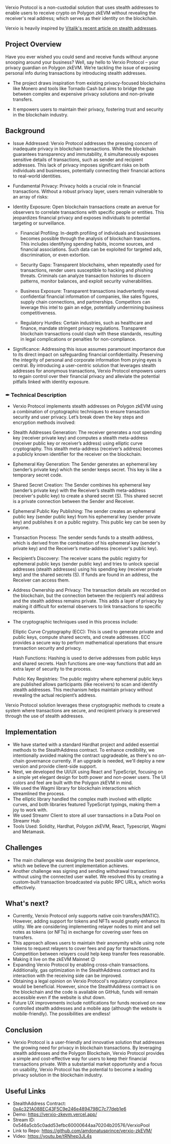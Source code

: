 Verxio Protocol is a non-custodial solution that uses stealth addresses to enable users to receive crypto on Polygon zkEVM without revealing the receiver's real address; which serves as their identity on the blockchain.

Verxio is heavily inspired by [Vitalik's recent article on stealth addresses](https://vitalik.eth.limo/general/2023/01/20/stealth.html).

## Project Overview
Have you ever wished you could send and receive funds without anyone snooping around your business? Well, say hello to Verxio Protocol – your privacy guardian on Polygon zkEVM. We’re tackling the issue of exposing personal info during transactions by introducing stealth addresses. 

- The project draws inspiration from existing privacy-focused blockchains like Monero and tools like Tornado Cash but aims to bridge the gap between complex and expensive privacy solutions and non-private transfers.

- It empowers users to maintain their privacy, fostering trust and security in the blockchain industry.

## Background
- Issue Addressed: Verxio Protocol addresses the pressing concern of inadequate privacy in blockchain transactions. While the blockchain guarantees transparency and immutability, it simultaneously exposes sensitive details of transactions, such as sender and recipient addresses. This lack of privacy imposes significant risks on both individuals and businesses, potentially connecting their financial actions to real-world identities.

- Fundamental Privacy: Privacy holds a crucial role in financial transactions. Without a robust privacy layer, users remain vulnerable to an array of risks:

- Identity Exposure: Open blockchain transactions create an avenue for observers to correlate transactions with specific people or entities. This jeopardizes financial privacy and exposes individuals to potential targeting or surveillance.

    - Financial Profiling: In-depth profiling of individuals and businesses becomes possible through the analysis of blockchain transactions. This includes identifying spending habits, income sources, and financial associations. Such data can be exploited for targeted ads, discrimination, or even extortion.

    - Security Gaps: Transparent blockchains, when repeatedly used for transactions, render users susceptible to hacking and phishing threats. Criminals can analyze transaction histories to discern patterns, monitor balances, and exploit security vulnerabilities.

    - Business Exposure: Transparent transactions inadvertently reveal confidential financial information of companies, like sales figures, supply chain connections, and partnerships. Competitors can leverage this intel to gain an edge, potentially undermining business competitiveness.

    - Regulatory Hurdles: Certain industries, such as healthcare and finance, mandate stringent privacy regulations. Transparent blockchain transactions could clash with these standards, resulting in legal complications or penalties for non-compliance.

- Significance: Addressing this issue assumes paramount importance due to its direct impact on safeguarding financial confidentiality. Preserving the integrity of personal and corporate information from prying eyes is central. By introducing a user-centric solution that leverages stealth addresses for anonymous transactions, Verxio Protocol empowers users to regain control over their financial privacy and alleviate the potential pitfalls linked with identity exposure.

### ✒ Technical Description
- Verxio Protocol implements stealth addresses on Polygon zkEVM using a combination of cryptographic techniques to ensure transaction security and user privacy. Let’s break down the key steps and encryption methods involved:

- Stealth Addresses Generation:
    The receiver generates a root spending key (receiver private key) and computes a stealth meta-address (receiver public key or receiver’s address) using elliptic curve cryptography. This stealth meta-address (receiver’s address) becomes a publicly known identifier for the receiver on the blockchain.

- Ephemeral Key Generation:
    The Sender generates an ephemeral key (sender’s private key) which the sender keeps secret. This key is like a temporary secret code.

- Shared Secret Creation:
    The Sender combines his ephemeral key (sender’s private key) with the Receiver’s stealth meta-address (receiver's public key) to create a shared secret (S). This shared secret is a private connection between the Sender and Receiver.

- Ephemeral Public Key Publishing:
    The sender creates an ephemeral public key (sender public key) from his ephemeral key (sender private key) and publishes it on a public registry. This public key can be seen by anyone.

- Transaction Process:
    The sender sends funds to a stealth address, which is derived from the combination of his ephemeral key (sender's private key) and the Receiver’s meta-address (receiver's public key).

- Recipient’s Discovery:
    The receiver scans the public registry for ephemeral public keys (sender public key) and tries to unlock special addresses (stealth addresses) using his spending key (receiver private key) and the shared secrets (S). If funds are found in an address, the Receiver can access them.

- Address Ownership and Privacy:
    The transaction details are recorded on the blockchain, but the connection between the recipient’s real address and the stealth address remains private. This adds a layer of privacy by making it difficult for external observers to link transactions to specific recipients.

- The cryptographic techniques used in this process include:

    Elliptic Curve Cryptography (ECC): This is used to generate private and public keys, compute shared secrets, and create addresses. ECC provides a secure way to perform mathematical operations that ensure transaction security and privacy.

    Hash Functions: Hashing is used to derive addresses from public keys and shared secrets. Hash functions are one-way functions that add an extra layer of security to the process.

    Public Key Registries: The public registry where ephemeral public keys are published allows participants (like receivers) to scan and identify stealth addresses. This mechanism helps maintain privacy without revealing the actual recipient’s address.

Verxio Protocol solution leverages these cryptographic methods to create a system where transactions are secure, and recipient privacy is preserved through the use of stealth addresses.

## Implementation
- We have started with a standard Hardhat project and added essential methods to the StealthAddress contract. To enhance credibility, we intentionally avoided making the contract upgradeable, as there's no on-chain governance currently. If an upgrade is needed, we'll deploy a new version and provide client-side support.
- Next, we developed the UI/UX using React and TypeScript, focusing on a simple yet elegant design for both power and non-power users. The UI colors and feel are built with the Polygon zkEVM in mind.
- We used the Wagmi library for blockchain interactions which streamlined the process.
- The elliptic library handled the complex math involved with elliptic curves, and both libraries featured TypeScript typings, making them a joy to work with.
- We used Streamr Client to store all user transactions in a Data Pool on Streamr Hub
- Tools Used: Solidity, Hardhat, Polygon zkEVM, React, Typescript, Wagmi and Metamask.


## Challenges
- The main challenge was designing the best possible user experience, which we believe the current implementation achieves.
- Another challenge was signing and sending withdrawal transactions without using the connected user wallet. We resolved this by creating a custom-built transaction broadcasted via public RPC URLs, which works effectively.


## What's next?
- Currently, Verxio Protocol only supports native coin transfers(MATIC). However, adding support for tokens and NFTs would greatly enhance its utility. We are considering implementing relayer nodes to mint and sell notes as tokens (or NFTs) in exchange for covering user fees on transfers.
- This approach allows users to maintain their anonymity while using note tokens to request relayers to cover fees and pay for transactions. Competition between relayers could help keep transfer fees reasonable.
- Making it live on the zkEVM Mainnet 😉
- Expanding Verxio Protocol by enabling cross-chain transactions. Additionally, gas optimization in the StealthAddress contract and its interaction with the receiving side can be improved.
- Obtaining a legal opinion on Verxio Protocol's regulatory compliance would be beneficial. However, since the StealthAddress contract is on the blockchain and the code is available on GitHub, funds will remain accessible even if the website is shut down.
- Future UX improvements include notifications for funds received on new controlled stealth addresses and a mobile app (although the website is mobile-friendly). The possibilities are endless!

## Conclusion
- Verxio Protocol is a user-friendly and innovative solution that addresses the growing need for privacy in blockchain transactions. By leveraging stealth addresses and the Polygon Blockchain, Verxio Protocol provides a simple and cost-effective way for users to keep their financial transactions private. With a substantial market opportunity and a focus on usability, Verxio Protocol has the potential to become a leading privacy solution in the blockchain industry.

## Useful Links
- StealthAddress Contract: [0x4c321A088EC43F5C9e246e4894798C7c77deb1e6](https://mumbai.polygonscan.com/address/0x4c321A088EC43F5C9e246e4894798C7c77deb1e6)
- Demo: https://verxio-zkevm.vercel.app/
- Stream ID: 0x546a5cb5c0add53efbc60000644aa70204b20576/VerxioPool
- Link to Repo: https://github.com/amdonatusprince/verxio-zkEVM/
- Video: https://youtu.be/tRNhep3JL4s
